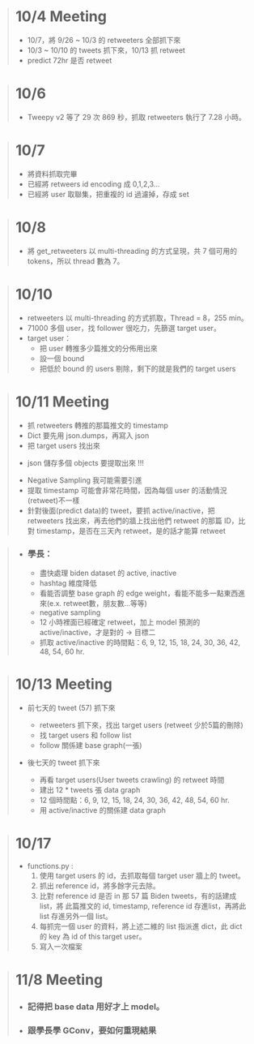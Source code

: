 > # 10/4 Meeting # 
> +  10/7，將 9/26 ~ 10/3 的 retweeters 全部抓下來
> + 10/3 ~ 10/10 的 tweets 抓下來，10/13 抓 retweet 
> + predict 72hr 是否 retweet

> # 10/6 #
> + Tweepy v2 等了 29 次 869 秒，抓取 retweeters 執行了 7.28 小時。

> # 10/7
> - 將資料抓取完畢
> - 已經將 retweers id encoding 成 0,1,2,3...
> - 已經將 user 取聯集，把重複的 id 過濾掉，存成 set

> # 10/8
> - 將 get_retweeters 以 multi-threading 的方式呈現，共 7 個可用的 tokens，所以 thread 數為 7。

> # 10/10
> - retweeters 以 multi-threading 的方式抓取，Thread = 8，255 min。
> - 71000 多個 user，找 follower 很吃力，先篩選 target user。
> - target user：
>   + 把 user 轉推多少篇推文的分佈用出來
>   + 設一個 bound 
>   + 把低於 bound 的 users 剔除，剩下的就是我們的 target users

> # 10/11 Meeting
> - 抓 retweeters 轉推的那篇推文的 timestamp
> - Dict 要先用 json.dumps，再寫入 json
> - 把 target users 找出來
> * json 儲存多個 objects 要提取出來 !!!
> - Negative Sampling 我可能需要引進
> - 提取 timestamp 可能會非常花時間，因為每個 user 的活動情況(retweet)不一樣
> - 針對後面(predict data)的 tweet，要抓 active/inactive，把 retweeters 找出來，再去他們的牆上找出他們 retweet 的那篇 ID，比對 timestamp，是否在三天內 retweet，是的話才能算 retweet

> - ### 學長：
>   + 盡快處理 biden dataset 的 active, inactive
>   + hashtag 維度降低
>   + 看能否調整 base graph 的 edge weight，看能不能多一點東西進來(e.x. retweet數，朋友數...等等) 
>   + negative sampling
>   + 12 小時裡面已經確定 retweet，加上 model 預測的 active/inactive，才是對的 -> 目標二
>   + 抓取 active/inactive 的時間點：6, 9, 12, 15, 18, 24, 30, 36, 42, 48, 54, 60 hr.

> # 10/13 Meeting
>   + 前七天的 tweet (57) 抓下來
>       - retweeters 抓下來，找出 target users (retweet 少於5篇的刪除)
>       - 找 target users 和 follow list
>       - follow 關係建 base graph(一張)
>
>   + 後七天的 tweet 抓下來
>       - 再看 target users(User tweets crawling) 的 retweet 時間
>       - 建出 12 * tweets 張 data graph 
>       - 12 個時間點：6, 9, 12, 15, 18, 24, 30, 36, 42, 48, 54, 60 hr.
>       - 用 active/inactive 的關係建 data graph

> # 10/17
>   + functions.py :
>       1. 使用 target users 的 id，去抓取每個 target user 牆上的 tweet。
>       2. 抓出 reference id，將多餘字元去除。
>       3. 比對 reference id 是否 in 那 57 篇 Biden tweets，有的話建成 list，將 此篇推文的 id, timestamp, reference id 存進list，再將此 list 存進另外一個 list。
>       4. 每抓完一個 user 的資料，將上述二維的 list 指派進 dict，此 dict 的 key 為 id of this target user。
>       5. 寫入一次檔案

> # 11/8 Meeting
>   + ### 記得把 base data 用好才上 model。
>   + ### 跟學長學 GConv，要如何重現結果